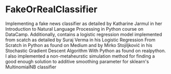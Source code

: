 # FakeOrRealClassifier
Implementing a fake news classifier as detailed by Katharine Jarmul in her  Introduction to Natural Language Processing in Python course on DataCamp. Additionally,  contains a logistic regression model implemented from scatch as detailed by Suraj Verma in his Logistic Regression From Scratch in Python as found on Medium and by Mirko Stojiljković in his Stochastic Gradient Descent Algorithm With Python as found on realpython. I also implemented a non-metaheurstic simulation method for finding a good enough solution to additive smoothing  parameter for sklearn's MultinomialNB classifier
